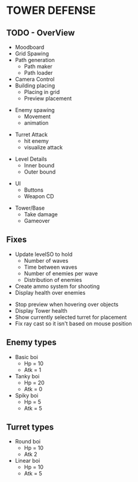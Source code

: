 #   TOWER DEFENSE

##  TODO - OverView
+   Moodboard
+   Grid Spawing
+   Path generation
    +   Path maker
    +   Path loader
+   Camera Control
+   Building placing
    +   Placing in grid
    +   Preview placement
-   Enemy spawing
    +   Movement
    -   animation
+   Turret Attack
    +   hit enemy
    +   visualize attack
-   Level Details
    -   Inner bound
    -   Outer bound
+   UI
    +   Buttons
    +   Weapon CD
-   Tower/Base
    +   Take damage
    -   Gameover

##  Fixes
-   Update levelSO to hold
    -   Number of waves
    -   Time between waves
    -   Number of enemies per wave
    -   Distribution of enemies
-   Create ammo system for shooting
-   Display health over enemies
+   Stop preview when hovering over objects
+   Display Tower health
+   Show currently selected turret for placement
+   Fix ray cast so it isn't based on mouse position

##  Enemy types
+   Basic boi
    +   Hp = 10
    +   Atk = 1
+   Tanky boi
    +   Hp = 20
    +   Atk = 0
+   Spiky boi
    +   Hp = 5
    +   Atk = 5

##  Turret types
+   Round boi
    +   Hp = 10
    +   Atk 2
+   Linear boi
    +   Hp = 10
    +   Atk = 5